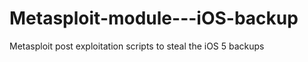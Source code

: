Metasploit-module---iOS-backup
==============================

Metasploit post exploitation scripts to steal the iOS 5 backups